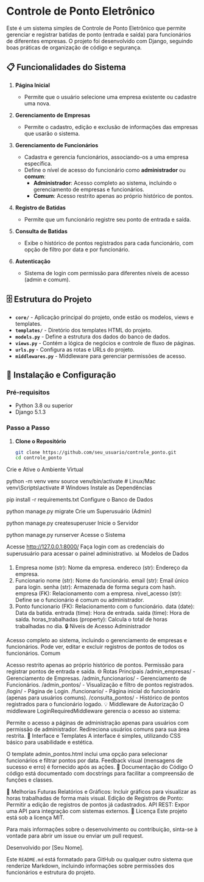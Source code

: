 # Controle de Ponto Eletrônico

Este é um sistema simples de Controle de Ponto Eletrônico que permite gerenciar e registrar batidas de ponto (entrada e saída) para funcionários de diferentes empresas. O projeto foi desenvolvido com Django, seguindo boas práticas de organização de código e segurança.

## 📋 Funcionalidades do Sistema

1. **Página Inicial**
   - Permite que o usuário selecione uma empresa existente ou cadastre uma nova.

2. **Gerenciamento de Empresas**
   - Permite o cadastro, edição e exclusão de informações das empresas que usarão o sistema.

3. **Gerenciamento de Funcionários**
   - Cadastra e gerencia funcionários, associando-os a uma empresa específica.
   - Define o nível de acesso do funcionário como **administrador** ou **comum**:
      - **Administrador**: Acesso completo ao sistema, incluindo o gerenciamento de empresas e funcionários.
      - **Comum**: Acesso restrito apenas ao próprio histórico de pontos.

4. **Registro de Batidas**
   - Permite que um funcionário registre seu ponto de entrada e saída.

5. **Consulta de Batidas**
   - Exibe o histórico de pontos registrados para cada funcionário, com opção de filtro por data e por funcionário.

6. **Autenticação**
   - Sistema de login com permissão para diferentes níveis de acesso (admin e comum).

## 🗄 Estrutura do Projeto

- **`core/`** - Aplicação principal do projeto, onde estão os modelos, views e templates.
- **`templates/`** - Diretório dos templates HTML do projeto.
- **`models.py`** - Define a estrutura dos dados do banco de dados.
- **`views.py`** - Contém a lógica de negócios e controle de fluxo de páginas.
- **`urls.py`** - Configura as rotas e URLs do projeto.
- **`middlewares.py`** - Middleware para gerenciar permissões de acesso.

## 🚀 Instalação e Configuração

### Pré-requisitos

- Python 3.8 ou superior
- Django 5.1.3

### Passo a Passo

1. **Clone o Repositório**
   ```bash
   git clone https://github.com/seu_usuario/controle_ponto.git
   cd controle_ponto

Crie e Ative o Ambiente Virtual

python -m venv venv
source venv/bin/activate  # Linux/Mac
venv\Scripts\activate  # Windows
Instale as Dependências

pip install -r requirements.txt
Configure o Banco de Dados

python manage.py migrate
Crie um Superusuário (Admin)

python manage.py createsuperuser
Inicie o Servidor

python manage.py runserver
Acesse o Sistema

Acesse http://127.0.0.1:8000/
Faça login com as credenciais do superusuário para acessar o painel administrativo.
📊 Modelos de Dados
1. Empresa
nome (str): Nome da empresa.
endereco (str): Endereço da empresa.
2. Funcionario
nome (str): Nome do funcionário.
email (str): Email único para login.
senha (str): Armazenada de forma segura com hash.
empresa (FK): Relacionamento com a empresa.
nivel_acesso (str): Define se o funcionário é comum ou administrador.
3. Ponto
funcionario (FK): Relacionamento com o funcionário.
data (date): Data da batida.
entrada (time): Hora de entrada.
saida (time): Hora de saída.
horas_trabalhadas (property): Calcula o total de horas trabalhadas no dia.
🔒 Níveis de Acesso
Administrador

Acesso completo ao sistema, incluindo o gerenciamento de empresas e funcionários.
Pode ver, editar e excluir registros de pontos de todos os funcionários.
Comum

Acesso restrito apenas ao próprio histórico de pontos.
Permissão para registrar pontos de entrada e saída.
🌐 Rotas Principais
/admin_empresas/ - Gerenciamento de Empresas.
/admin_funcionarios/ - Gerenciamento de Funcionários.
/admin_pontos/ - Visualização e filtro de pontos registrados.
/login/ - Página de Login.
/funcionario/ - Página inicial do funcionário (apenas para usuários comuns).
/consulta_pontos/ - Histórico de pontos registrados para o funcionário logado.
💡 Middleware de Autorização
O middleware LoginRequiredMiddleware gerencia o acesso ao sistema:

Permite o acesso a páginas de administração apenas para usuários com permissão de administrador.
Redireciona usuários comuns para sua área restrita.
🌈 Interface e Templates
A interface é simples, utilizando CSS básico para usabilidade e estética.

O template admin_pontos.html inclui uma opção para selecionar funcionários e filtrar pontos por data.
Feedback visual (mensagens de sucesso e erro) é fornecido após as ações.
📘 Documentação do Código
O código está documentado com docstrings para facilitar a compreensão de funções e classes.

📝 Melhorias Futuras
Relatórios e Gráficos: Incluir gráficos para visualizar as horas trabalhadas de forma mais visual.
Edição de Registros de Ponto: Permitir a edição de registros de pontos já cadastrados.
API REST: Expor uma API para integração com sistemas externos.
📜 Licença
Este projeto está sob a licença MIT.

Para mais informações sobre o desenvolvimento ou contribuição, sinta-se à vontade para abrir um issue ou enviar um pull request.

Desenvolvido por [Seu Nome].

Este `README.md` está formatado para GitHub ou qualquer outro sistema que renderize Markdown, incluindo informações sobre permissões dos funcionários e estrutura do projeto.